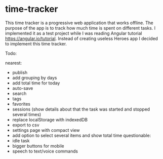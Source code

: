 # time-tracker

This time tracker is a progressive web application that works offline. The purpose of the app is to track how much time is spent on different tasks.
I implemented it as a test project while I was reading Angular tutorial https://angular.io/tutorial. 
Instead of creating useless Heroes app I decided to implement this time tracker.

Todo:

nearest:
- publish
- add grouping by days
- add total time for today
- auto-save
- search
- tags
- favorites
- sessions (show details about that the task was started and stopped several times)
- replace localStorage with indexedDB
- export to csv
- settings page with compact view
- add option to select several items and show total time
questionable:
- idle task
- bigger buttons for mobile
- speech to text/voice commands


